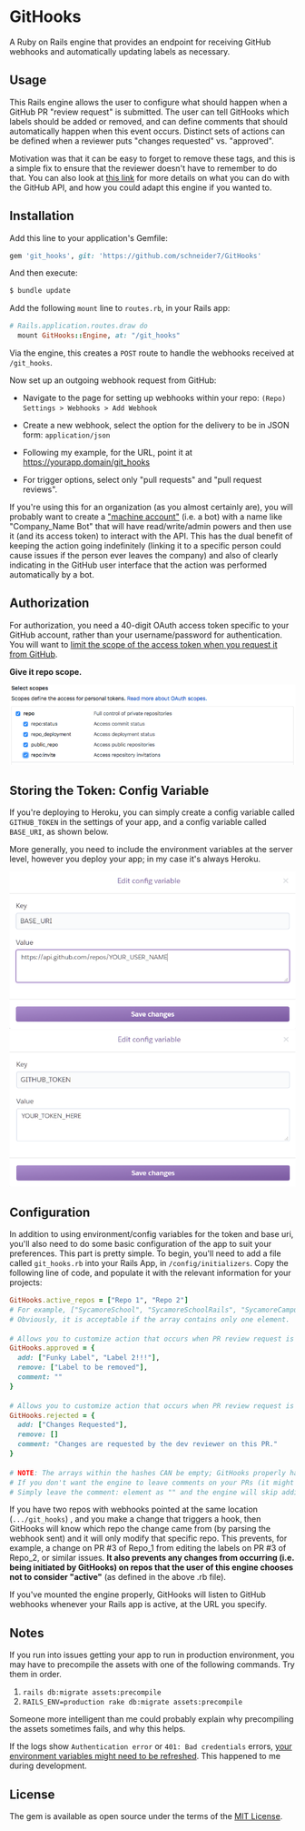 # GitHooks
A Ruby on Rails engine that provides an endpoint for receiving GitHub webhooks and automatically updating labels as necessary.

## Usage
This Rails engine allows the user to configure what should happen when a GitHub PR "review request" is submitted. The user can tell GitHooks which labels should be added or removed, and can define comments that should automatically happen when this event occurs. Distinct sets of actions can be defined when a reviewer puts "changes requested" vs. "approved".

Motivation was that it can be easy to forget to remove these tags, and this is a simple fix to ensure that the reviewer doesn't have to remember to do that. You can also look at [this link](https://developer.github.com/v3/activity/events/types) for more details on what you can do with the GitHub API, and how you could adapt this engine if you wanted to.

## Installation
Add this line to your application's Gemfile:

```ruby
gem 'git_hooks', git: 'https://github.com/schneider7/GitHooks'
```

And then execute:
```bash
$ bundle update
```
Add the following `mount` line to `routes.rb`, in your Rails app:

```ruby
# Rails.application.routes.draw do
  mount GitHooks::Engine, at: "/git_hooks"
```

Via the engine, this creates a `POST` route to handle the webhooks received at `/git_hooks`.

Now set up an outgoing webhook request from GitHub:

  - Navigate to the page for setting up webhooks within your repo: `(Repo) Settings > Webhooks > Add Webhook` 

  - Create a new webhook, select the option for the delivery to be in JSON form: `application/json`
  
  - Following my example, for the URL, point it at https://yourapp.domain/git_hooks
  
  - For trigger options, select only "pull requests" and "pull request reviews". 
    
  If you're using this for an organization (as you almost certainly are), you will probably want to create a ["machine account"](https://developer.github.com/v3/guides/managing-deploy-keys/) (i.e. a bot) with a name like "Company_Name Bot" that will have read/write/admin powers and then use it (and its access token) to interact with the API. This has the dual benefit of keeping the action going indefinitely (linking it to a specific person could cause issues if the person ever leaves the company) and also of clearly indicating in the GitHub user interface that the action was performed automatically by a bot.

## Authorization
  For authorization, you need a 40-digit OAuth access token specific to your GitHub account, rather than your username/password for authentication. You will want to [limit the scope of the access token when you request it from GitHub](https://developer.github.com/apps/building-oauth-apps/understanding-scopes-for-oauth-apps/).

  **Give it repo scope.**
  
  ![Screencap of options](/pat-scope.png)

## Storing the Token: Config Variable
  If you're deploying to Heroku, you can simply create a config variable called `GITHUB_TOKEN` in the settings of your app, and a config variable called `BASE_URI`, as shown below.

  More generally, you need to include the environment variables at the server level, however you deploy your app; in my case it's always Heroku.

  ![Defining BASE_URI](/BASE_URI.PNG)
  ![Defining GITHUB_TOKEN](/GITHUB_TOKEN.PNG)

## Configuration

In addition to using environment/config variables for the token and base uri, you'll also need to do some basic configuration of the app to suit your preferences. This part is pretty simple. To begin, you'll need to add a file called `git_hooks.rb` into your Rails App, in `/config/initializers`. Copy the following line of code, and populate it with the relevant information for your projects:

```ruby
GitHooks.active_repos = ["Repo 1", "Repo 2"]
# For example, ["SycamoreSchool", "SycamoreSchoolRails", "SycamoreCampus"]
# Obviously, it is acceptable if the array contains only one element.

# Allows you to customize action that occurs when PR review request is approved.
GitHooks.approved = {
  add: ["Funky Label", "Label 2!!!"],
  remove: ["Label to be removed"],
  comment: "" 
}

# Allows you to customize action that occurs when PR review request is sent as "changes requested".
GitHooks.rejected = {
  add: ["Changes Requested"],
  remove: []
  comment: "Changes are requested by the dev reviewer on this PR."
}

# NOTE: The arrays within the hashes CAN be empty; GitHooks properly handles empty arrays. 
# If you don't want the engine to leave comments on your PRs (it might get annoying), 
# Simply leave the comment: element as "" and the engine will skip adding comments.
```

If you have two repos with webhooks pointed at the same location (`.../git_hooks`) , and you make a change that triggers a hook, then GitHooks will know which repo the change came from (by parsing the webhook sent) and it will only modify that specific repo. This prevents, for example, a change on PR #3 of Repo_1 from editing the labels on PR #3 of Repo_2, or similar issues. **It also prevents any changes from occurring (i.e. being initiated by GitHooks) on repos that the user of this engine chooses not to consider "active"** (as defined in the above .rb file).

If you've mounted the engine properly, GitHooks will listen to GitHub webhooks whenever your Rails app is active, at the URL you specify.

## Notes

If you run into issues getting your app to run in production environment, you may have to precompile the assets with one of the following commands. Try them in order.
1) `rails db:migrate assets:precompile`
2) `RAILS_ENV=production rake db:migrate assets:precompile`

Someone more intelligent than me could probably explain why precompiling the assets sometimes fails, and why this helps.

If the logs show `Authentication error` or `401: Bad credentials` errors, [your environment variables might need to be refreshed](https://stackoverflow.com/questions/29289833/environment-variables-cached-in-rails-config). This happened to me during development.

## License
The gem is available as open source under the terms of the [MIT License](https://opensource.org/licenses/MIT).
